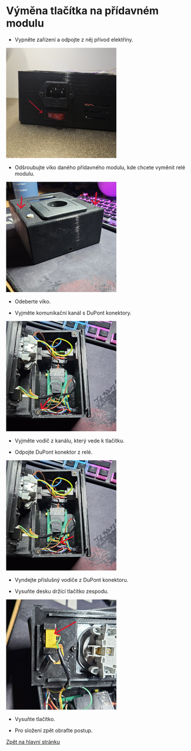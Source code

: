 # Výměna tlačítka na přídavném modulu

- Vypněte zařízení a odpojte z něj přívod elektřiny.

<img src="./../../sources/power_off.jpg" alt="power_off" width="300">

- Odšroubujte víko daného přídavného modulu, kde chcete vyměnit relé modulu.

<img src="./../../sources/plug_unit_screws.jpg" alt="unscrew" width="300">

- Odeberte víko.

- Vyjměte komunikační kanál s DuPont konektory.

<img src="./../../sources/btn_com.jpg" alt="com port" width="300">

- Vyjměte vodič z kanálu, který vede k tlačítku.

- Odpojte DuPont konektor z relé.

<img src="./../../sources/BTN_con.jpg" alt="relay port" width="300">

- Vyndejte příslušný vodiče z DuPont konektoru.

- Vysuňte desku držící tlačítko zespodu.

<img src="./../../sources/btn_deska.jpg" alt="holding bracket" width="300">

- Vysuňte tlačítko.

- Pro složení zpět obraťte postup.


[Zpět na hlavní stránku](./../../README.md)
